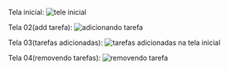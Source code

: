 Tela inicial:
![tele inicial](https://github.com/Andreyveras11/pavaliacao/assets/58217451/ecfd967f-9563-4c67-adf1-d63b9a87700d)


Tela 02(add tarefa):
![adicionando tarefa](https://github.com/Andreyveras11/pavaliacao/assets/58217451/32687162-34dd-4d9a-8023-060a5a776cfa)


Tela 03(tarefas adicionadas):
![tarefas adicionadas na tela inicial](https://github.com/Andreyveras11/pavaliacao/assets/58217451/4d836e29-42d7-461b-b6d3-3170877202fb)


Tela 04(removendo tarefas):
![removendo tarefa](https://github.com/Andreyveras11/pavaliacao/assets/58217451/dd30ac0e-b6fe-43ea-b6c3-e63d8bc57e93)


